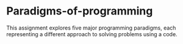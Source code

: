 # Paradigms-of-programming
This assignment explores five major programming paradigms, each representing a different approach to solving problems using a code.
